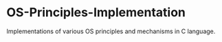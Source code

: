 # OS-Principles-Implementation
Implementations of various OS principles and mechanisms in C language.
